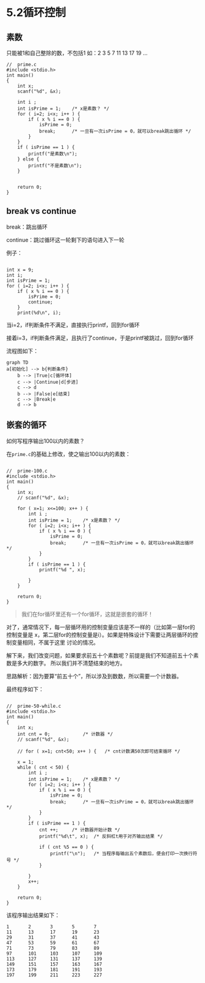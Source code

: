 # 5.2循环控制

## 素数

只能被1和自己整除的数，不包括1
如：2 3 5 7 11 13 17 19 ...

```
//	prime.c
#include <stdio.h>
int main()
{
	int x;
	scanf("%d", &x);

	int i ;
	int isPrime = 1;	/* x是素数？ */
	for ( i=2; i<x; i++ ) {
		if ( x % i == 0 ) {
			isPrime = 0;
			break;		/* 一旦有一次isPrime = 0，就可以break跳出循环 */
		}
	}
	if ( isPrime == 1 ) {
		printf("是素数\n");
	} else {
		printf("不是素数\n");
	}


	return 0;
}
```

## break vs continue

break：跳出循环

continue：跳过循环这一轮剩下的语句进入下一轮

例子：

```

int x = 9;
int i;
int isPrime = 1;
for ( i=2; i<x; i++ ) {
	if ( x % i == 0 ) {
		isPrime = 0;
		continue;
	}
	print(%d\n", i);

```

当i=2，if判断条件不满足，直接执行printf，回到for循环

接着i=3，if判断条件满足，且执行了continue，于是printf被跳过，回到for循环

流程图如下：

```mermaid
graph TD
a[初始化] --> b{判断条件}
	b --> |True|c[循环体]
	c --> |Continue|d[步进]
	c --> d
	b --> |False|e[结束]
	c --> |Break|e
	d --> b
```

## 嵌套的循环

如何写程序输出100以内的素数？

在`prime.c`的基础上修改，使之输出100以内的素数：

```

//	prime-100.c
#include <stdio.h>
int main()
{
	int x;
	// scanf("%d", &x);
	
	for ( x=1; x<=100; x++ ) {
		int i ;
		int isPrime = 1;	/* x是素数？ */
		for ( i=2; i<x; i++ ) {
			if ( x % i == 0 ) {
				isPrime = 0;
				break;		/* 一旦有一次isPrime = 0，就可以break跳出循环 */
			}
		}
		if ( isPrime == 1 ) {
			printf("%d ", x);

		} 
	}

	return 0;
}
```

> 我们在for循环里还有一个for循环，这就是嵌套的循环！

对了，通常情况下，每一层循环用的控制变量应该是不一样的（比如第一层for的控制变量是
x，第二层for的控制变量是i）。如果是特殊设计下需要让两层循环的控制变量相同，不属于这里
讨论的情况。

解下来，我们改变问题，如果要求前五十个素数呢？前提是我们不知道前五十个素数是多大的数字。
所以我们并不清楚结束的地方。

思路解析：因为要算“前五十个”，所以涉及到数数，所以需要一个计数器。

最终程序如下：

```

//	prime-50-while.c
#include <stdio.h>
int main()
{
	int x;
	int cnt = 0;			/* 计数器 */
	// scanf("%d", &x);
	
	// for ( x=1; cnt<50; x++ ) {	/* cnt计数满50次即可结束循环 */
		
	x = 1;
	while ( cnt < 50) {
		int i ;
		int isPrime = 1;	/* x是素数？ */
		for ( i=2; i<x; i++ ) {
			if ( x % i == 0 ) {
				isPrime = 0;
				break;		/* 一旦有一次isPrime = 0，就可以break跳出循环 */
			}
		}
		if ( isPrime == 1 ) {
			cnt ++;		/* 计数器开始计数 */
			printf("%d\t", x);	/* 反斜杠t用于对齐输出结果 */

			if ( cnt %5 == 0 ) {
				printf("\n");	/* 当程序每输出五个素数后，便会打印一次换行符号 */
			}

		}
		x++;
	}

	return 0;
}
```

该程序输出结果如下：

```
1       2       3       5       7
11      13      17      19      23
29      31      37      41      43
47      53      59      61      67
71      73      79      83      89
97      101     103     107     109
113     127     131     137     139
149     151     157     163     167
173     179     181     191     193
197     199     211     223     227
```


